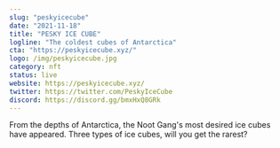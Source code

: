 ```yaml
---
slug: "peskyicecube"
date: "2021-11-18"
title: "PESKY ICE CUBE"
logline: "The coldest cubes of Antarctica"
cta: "https://peskyicecube.xyz/"
logo: /img/peskyicecube.jpg
category: nft
status: live
website: https://peskyicecube.xyz/
twitter: https://twitter.com/PeskyIceCube
discord: https://discord.gg/bmxHxQ8GRk
---
```


From the depths of Antarctica, the Noot Gang's
most desired ice cubes have appeared.
Three types of ice cubes, will you get the rarest?
